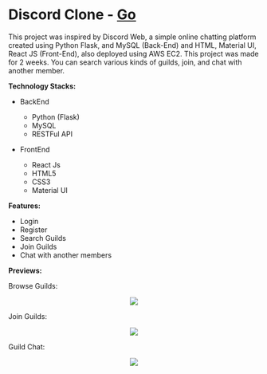 # Discord Clone - [Go](https://discord.agusdwisasongko.my.id/)

This project was inspired by Discord Web, a simple online chatting platform created using Python Flask, and MySQL (Back-End) and HTML, Material UI, React JS (Front-End), also deployed using AWS EC2. This project was made for 2 weeks. You can search various kinds of guilds, join, and chat with another member.

**Technology Stacks:**
* BackEnd
  * Python (Flask)
  * MySQL
  * RESTFul API
  
* FrontEnd
  * React Js
  * HTML5
  * CSS3
  * Material UI
  
  
**Features:**
- Login
- Register
- Search Guilds
- Join Guilds
- Chat with another members


**Previews:**

Browse Guilds:

<p align="center">
  <img src="https://i.ibb.co/TBXhgnM/Screenshot-from-2020-08-03-19-26-44.png" />
</p>

Join Guilds:

<p align="center">
  <img src="https://i.ibb.co/Zgnr4Lt/Screenshot-from-2020-08-03-19-27-21.png" />
</p>

Guild Chat:

<p align="center">
  <img src="https://i.ibb.co/Pts1gx1/Screenshot-from-2020-08-03-19-27-42.png" />
</p>
